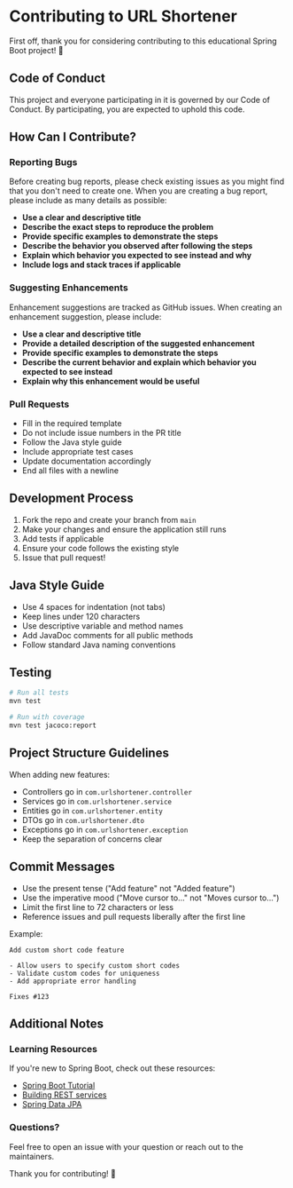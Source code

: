 # Contributing to URL Shortener

First off, thank you for considering contributing to this educational Spring Boot project! 🎉

## Code of Conduct

This project and everyone participating in it is governed by our Code of Conduct. By participating, you are expected to uphold this code.

## How Can I Contribute?

### Reporting Bugs

Before creating bug reports, please check existing issues as you might find that you don't need to create one. When you are creating a bug report, please include as many details as possible:

* **Use a clear and descriptive title**
* **Describe the exact steps to reproduce the problem**
* **Provide specific examples to demonstrate the steps**
* **Describe the behavior you observed after following the steps**
* **Explain which behavior you expected to see instead and why**
* **Include logs and stack traces if applicable**

### Suggesting Enhancements

Enhancement suggestions are tracked as GitHub issues. When creating an enhancement suggestion, please include:

* **Use a clear and descriptive title**
* **Provide a detailed description of the suggested enhancement**
* **Provide specific examples to demonstrate the steps**
* **Describe the current behavior and explain which behavior you expected to see instead**
* **Explain why this enhancement would be useful**

### Pull Requests

* Fill in the required template
* Do not include issue numbers in the PR title
* Follow the Java style guide
* Include appropriate test cases
* Update documentation accordingly
* End all files with a newline

## Development Process

1. Fork the repo and create your branch from `main`
2. Make your changes and ensure the application still runs
3. Add tests if applicable
4. Ensure your code follows the existing style
5. Issue that pull request!

## Java Style Guide

* Use 4 spaces for indentation (not tabs)
* Keep lines under 120 characters
* Use descriptive variable and method names
* Add JavaDoc comments for all public methods
* Follow standard Java naming conventions

## Testing

```bash
# Run all tests
mvn test

# Run with coverage
mvn test jacoco:report
```

## Project Structure Guidelines

When adding new features:

* Controllers go in `com.urlshortener.controller`
* Services go in `com.urlshortener.service`
* Entities go in `com.urlshortener.entity`
* DTOs go in `com.urlshortener.dto`
* Exceptions go in `com.urlshortener.exception`
* Keep the separation of concerns clear

## Commit Messages

* Use the present tense ("Add feature" not "Added feature")
* Use the imperative mood ("Move cursor to..." not "Moves cursor to...")
* Limit the first line to 72 characters or less
* Reference issues and pull requests liberally after the first line

Example:
```
Add custom short code feature

- Allow users to specify custom short codes
- Validate custom codes for uniqueness
- Add appropriate error handling

Fixes #123
```

## Additional Notes

### Learning Resources

If you're new to Spring Boot, check out these resources:
* [Spring Boot Tutorial](https://spring.io/guides/gs/spring-boot/)
* [Building REST services](https://spring.io/guides/tutorials/rest/)
* [Spring Data JPA](https://spring.io/guides/gs/accessing-data-jpa/)

### Questions?

Feel free to open an issue with your question or reach out to the maintainers.

Thank you for contributing! 🚀 